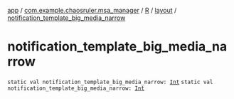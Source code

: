 [app](../../../index.md) / [com.example.chaosruler.msa_manager](../../index.md) / [R](../index.md) / [layout](index.md) / [notification_template_big_media_narrow](.)

# notification_template_big_media_narrow

`static val notification_template_big_media_narrow: `[`Int`](https://kotlinlang.org/api/latest/jvm/stdlib/kotlin/-int/index.html)
`static val notification_template_big_media_narrow: `[`Int`](https://kotlinlang.org/api/latest/jvm/stdlib/kotlin/-int/index.html)